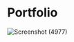 # Portfolio
![Screenshot (4977)](https://user-images.githubusercontent.com/54750557/124374664-ea6d6e00-dcba-11eb-9c1b-67247fdaba7b.png)






